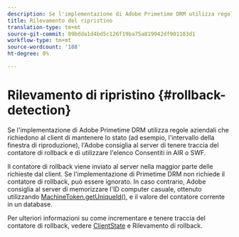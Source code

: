 ```yaml
---
description: Se l'implementazione di Adobe Primetime DRM utilizza regole aziendali che richiedono al client di mantenere lo stato (ad esempio, l'intervallo della finestra di riproduzione), l'Adobe consiglia al server di tenere traccia del contatore di rollback e di utilizzare l'elenco Consentiti in AIR o SWF.
title: Rilevamento del ripristino
translation-type: tm+mt
source-git-commit: 89bdda1d4bd5c126f19ba75a819942df901183d1
workflow-type: tm+mt
source-wordcount: '188'
ht-degree: 0%

---
```



# Rilevamento di ripristino {#rollback-detection}

Se l&#39;implementazione di Adobe Primetime DRM utilizza regole aziendali che richiedono al client di mantenere lo stato (ad esempio, l&#39;intervallo della finestra di riproduzione), l&#39;Adobe consiglia al server di tenere traccia del contatore di rollback e di utilizzare l&#39;elenco Consentiti in AIR o SWF.

Il contatore di rollback viene inviato al server nella maggior parte delle richieste dal client. Se l&#39;implementazione di Primetime DRM non richiede il contatore di rollback, può essere ignorato. In caso contrario, Adobe consiglia al server di memorizzare l&#39;ID computer casuale, ottenuto utilizzando [MachineToken.getUniqueId()](https://help.adobe.com/en_US/primetime/api/drm-apis/server/javadocs-flashaccess-pro/com/adobe/flashaccess/sdk/cert/MachineId.html#getUniqueId()), e il valore del contatore corrente in un database.

Per ulteriori informazioni su come incrementare e tenere traccia del contatore di rollback, vedere [ClientState](https://help.adobe.com/en_US/primetime/api/drm-apis/server/javadocs-flashaccess-pro/com/adobe/flashaccess/sdk/protocol/ClientState.html) e Rilevamento di rollback.